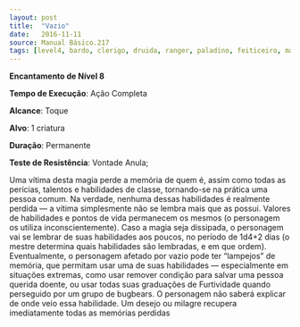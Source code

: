 ```yaml
---
layout: post
title:  "Vazio"
date:   2016-11-11
source: Manual Básico.217
tags: [level4, bardo, clerigo, druida, ranger, paladino, feiticeiro, mago, encantamento]
---
```


**Encantamento de Nível 8**

**Tempo de Execução**: Ação Completa

**Alcance**: Toque

**Alvo**: 1 criatura

**Duração**: Permanente

**Teste de Resistência**: Vontade Anula;

Uma vítima desta magia perde a memória de quem é, assim como todas as perícias, talentos e habilidades de classe, tornando-se na prática uma pessoa comum. 
Na verdade, nenhuma dessas habilidades é realmente perdida — a vítima simplesmente não se lembra mais que as possui. 
Valores de habilidades e pontos de vida permanecem os mesmos (o personagem os utiliza inconscientemente).
Caso a magia seja dissipada, o personagem vai se lembrar de suas habilidades aos poucos, no período de 1d4+2 dias (o mestre determina quais habilidades são lembradas, e em que ordem).
Eventualmente, o personagem afetado por vazio pode ter “lampejos” de memória, que permitam usar uma de suas habilidades — especialmente em situações extremas, como usar remover condição para salvar uma pessoa querida doente, ou usar todas suas graduações de Furtividade quando perseguido por um grupo de bugbears. 
O personagem não saberá explicar de onde veio essa habilidade.
Um desejo ou milagre recupera imediatamente todas as memórias perdidas